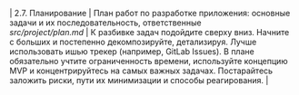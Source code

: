 | 2.7. Планирование | План работ по разработке приложения: основные задачи и их последовательность, ответственные <br/> *src/project/plan.md* | К разбивке задач подойдите сверху вниз. Начните с больших и постепенно декомпозируйте, детализируя. Лучше использовать ишью трекер (например, GitLab Issues). В плане обязательно учтите ограниченность времени, используйте концепцию MVP и концентрируйтесь на самых важных задачах. Постарайтесь заложить риски, пути их минимизации и способы реагирования. |  